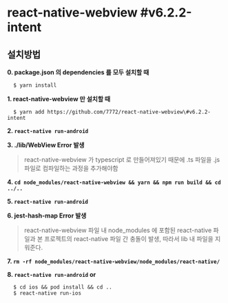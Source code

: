 # react-native-webview #v6.2.2-intent

## 설치방법

**0. package.json 의 dependencies 를 모두 설치할 때** 

```
  $ yarn install
```

**1. react-native-webview 만 설치할 때**

```
  $ yarn add https://github.com/7772/react-native-webview\#v6.2.2-intent
```

**2. `react-native run-android`**

**3. ./lib/WebView Error 발생**

> react-native-webview 가 typescript 로 만들어져있기 때문에 .ts 파일을 .js 파일로 컴파일하는 과정을 추가해야함

**4. `cd node_modules/react-native-webview && yarn && npm run build && cd ../..`**

**5. `react-native run-android`**

**6. jest-hash-map Error 발생**

> react-native-webview 파일 내 node_modules 에 포함된 react-native 파일과 본 프로젝트의 react-native 파일 간 충돌이 발생, 따라서 lib 내 파일을 지워준다.

**7. `rm -rf node_modules/react-native-webview/node_modules/react-native/`**

**8. `react-native run-android` or** 

```
  $ cd ios && pod install && cd .. 
  $ react-native run-ios
```